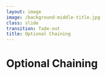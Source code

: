 ```yaml
---
layout: image
image: /background-middle-title.jpg
class: slide
transition: fade-out
title: Optional Chaining
---
```


<div class="flex h-full flex-items-center">
  <h1 class="text-left m-b-0 font-bold">
    Optional Chaining
  </h1>
</div>
